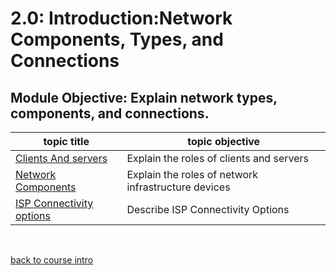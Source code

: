 # 2.0: Introduction:Network Components, Types, and Connections

## Module Objective: Explain network types, components, and connections.

|topic title| topic objective|
|---|---|
|[Clients And servers](2.1_client&server.md)|Explain the roles of clients and servers|
|[Network Components](2.2_network_components.md)|Explain the roles of network infrastructure devices|
|[ISP Connectivity options](2.3_isp_connectivity_options.md)|Describe ISP Connectivity Options|



<br>

[back to course intro](../course_intro.md)